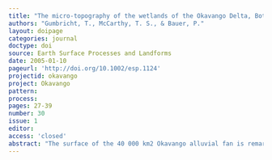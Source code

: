 ```yaml
---
title: "The micro-topography of the wetlands of the Okavango Delta, Botswana."
authors: "Gumbricht, T., McCarthy, T. S., & Bauer, P."
layout: doipage
categories: journal
doctype: doi
source: Earth Surface Processes and Landforms
date: 2005-01-10
pageurl: 'http://doi.org/10.1002/esp.1124'
projectid: okavango
project: Okavango
pattern:
process:
pages: 27-39
number: 30
issue: 1
editor:
access: 'closed'
abstract: "The surface of the 40 000 km2 Okavango alluvial fan is remarkably smooth, and almost everywhere lies within two to three metres of a perfectly smooth theoretical surface. Deviations from this perfect surface give rise to islands in the Okavango wetlands. This micro-topography was mapped by assigning empirical elevations to remotely sensed vegetation community classes, based on the observation that vegetation is very sensitive to small, local differences in elevation. Even though empirical, the method produces fairly accurate results. The technique allows estimation of depths of inundation and therefore will be applicable even when high resolution radar altimetry becomes available. The micro-topography has arisen as a result of clastic sedimentation in distributary channels, which produces local relief of less than two metres, and more importantly as a result of chemical precipitation in island soils, which produces similar local relief. The micro-topography is, therefore, an expression of the non-random sedimentation taking place on the fan. Volume calculations of islands extracted from the micro-topography, combined with estimates of current sediment inﬂux, suggest that the land surface of the wetland may only be a few tens of thousands of years old. Constant switching of water distribution, driven by local aggradation, has distributed sediment widely. Mass balance calculations suggest that over a period of c. 150 000 years all of the fan would at one time or other have been inundated, and thus subject to sedimentation. Coalescing of islands over time results in net aggradation of the fan surface. The amount of vertical aggradation on islands and in channels is restricted by the water depth. Restricted vertical relief, in turn, maximizes the distribution of water, limiting its average depth. Aggradation in the permanent swamps occurs predominantly by clastic sedimentation. Rates of aggradation here are very similar to those in the seasonal swamps, maintaining the overall gradient, possibly because of the operation of a feedback loop between the two. The limited amount of local aggradation arising from both clastic and chemical sedimentation, combined with constant changes in water distribution, has resulted in a near-perfect conical surface over the fan. In addition to providing information on sedimentary processes, the micro-topography has several useful hydrological applications."
---
```

